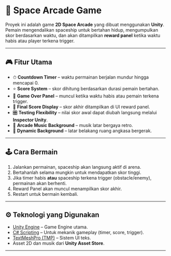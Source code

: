 # 🚀 Space Arcade Game

Proyek ini adalah game **2D Space Arcade** yang dibuat menggunakan **Unity**.  
Pemain mengendalikan spaceship untuk bertahan hidup, mengumpulkan skor berdasarkan waktu, dan akan ditampilkan **reward panel** ketika waktu habis atau player terkena trigger.

---

## 🎮 Fitur Utama

- ⏱ **Countdown Timer** – waktu permainan berjalan mundur hingga mencapai 0.
- ⭐ **Score System** – skor dihitung berdasarkan durasi pemain bertahan.
- 🛑 **Game Over Panel** – muncul ketika waktu habis atau pemain terkena trigger.
- 📝 **Final Score Display** – skor akhir ditampilkan di UI reward panel.
- 🎛 **Testing Flexibility** – nilai skor awal dapat diubah langsung melalui **Inspector Unity**.
- 🎵 **Arcade Music Background** – musik latar bergaya retro.
- 🌌 **Dynamic Background** – latar belakang ruang angkasa bergerak.

---

## 🕹 Cara Bermain

1. Jalankan permainan, spaceship akan langsung aktif di arena.
2. Bertahanlah selama mungkin untuk mendapatkan skor tinggi.
3. Jika timer habis **atau** spaceship terkena trigger (obstacle/enemy), permainan akan berhenti.
4. Reward Panel akan muncul menampilkan skor akhir.
5. Restart untuk bermain kembali.

---

## ⚙️ Teknologi yang Digunakan

- [Unity Engine](https://unity.com/) – Game Engine utama.
- [C# Scripting](https://learn.microsoft.com/en-us/dotnet/csharp/) – Untuk mekanik gameplay (timer, score, trigger).
- [TextMeshPro (TMP)](https://docs.unity3d.com/Packages/com.unity.textmeshpro@latest) – Sistem UI teks.
- Asset 2D dan musik dari **Unity Asset Store**.

---

